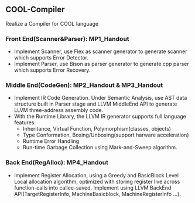 ## COOL-Compiler
Realize a Compiler for COOL language

### Front End(Scanner&Parser): MP1_Handout
- Implement Scanner, use Flex as scanner generator to generate scanner which supports Error Detector. 
- Implement Parser, use Bison as parser generator to generate cpp parser which supports Error Recovery.

### Middle End(CodeGen): MP2_Handout & MP3_Handout
- Implement IR Code Generation. Under Semantic Analysis, use AST data structure built in Parser stage and LLVM MiddleEnd API to generate LLVM three-address assembly code.
- With the Runtime Library, the LLVM IR generator supports full language features:
  - Inheritance, Virtual Function, Polymorphism(classes, objects) 
  - Type Conformation, Boxing/Unboxing(support harware acceleration)
  - Runtime Error Handling
  - Run-time Garbage Collection using Mark-and-Sweep algorithm.

### Back End(RegAlloc): MP4_Handout
  - Implement Register Allocation, using a Greedy and BasicBlock Level Local allocation algorithm, optimized with storing register live across function-calls into callee-saved. Implement using LLVM BackEnd API(TargetRegisterInfo, MachineBasicblock, MachineRegisterInfo ...).

